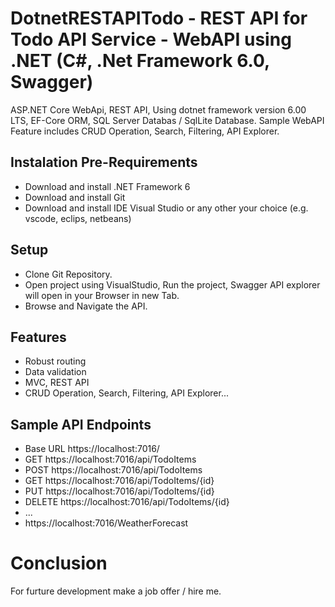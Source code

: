 # DotnetRESTAPITodo - REST API for Todo API Service - WebAPI using .NET (C#, .Net Framework 6.0, Swagger)


ASP.NET Core WebApi, REST API, Using dotnet framework version 6.00 LTS, EF-Core ORM, SQL Server Databas / SqlLite Database.
Sample WebAPI Feature includes CRUD Operation, Search, Filtering, API Explorer.


## Instalation Pre-Requirements
- Download and install .NET Framework 6
- Download and install Git
- Download and install IDE Visual Studio or any other your choice (e.g. vscode, eclips, netbeans)


## Setup
- Clone Git Repository.
- Open project using VisualStudio, Run the project, Swagger API explorer will open in your Browser in new Tab.
- Browse and Navigate the API.


## Features
- Robust routing
- Data validation
- MVC, REST API
- CRUD Operation, Search, Filtering, API Explorer...


## Sample API Endpoints
- Base URL https://localhost:7016/
- GET https://localhost:7016/api/TodoItems
- POST https://localhost:7016/api/TodoItems
- GET https://localhost:7016/api/TodoItems/{id}
- PUT https://localhost:7016/api/TodoItems/{id}
- DELETE https://localhost:7016/api/TodoItems/{id}
- ...
- https://localhost:7016/WeatherForecast


# Conclusion
For furture development make a job offer / hire me. 
